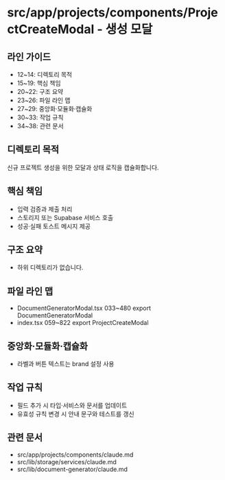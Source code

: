 # src/app/projects/components/ProjectCreateModal - 생성 모달

## 라인 가이드
- 12~14: 디렉토리 목적
- 15~19: 핵심 책임
- 20~22: 구조 요약
- 23~26: 파일 라인 맵
- 27~29: 중앙화·모듈화·캡슐화
- 30~33: 작업 규칙
- 34~38: 관련 문서

## 디렉토리 목적
신규 프로젝트 생성을 위한 모달과 상태 로직을 캡슐화합니다.

## 핵심 책임
- 입력 검증과 제출 처리
- 스토리지 또는 Supabase 서비스 호출
- 성공·실패 토스트 메시지 제공

## 구조 요약
- 하위 디렉토리가 없습니다.

## 파일 라인 맵
- DocumentGeneratorModal.tsx 033~480 export DocumentGeneratorModal
- index.tsx 059~822 export ProjectCreateModal

## 중앙화·모듈화·캡슐화
- 라벨과 버튼 텍스트는 brand 설정 사용

## 작업 규칙
- 필드 추가 시 타입·서비스와 문서를 업데이트
- 유효성 규칙 변경 시 안내 문구와 테스트를 갱신

## 관련 문서
- src/app/projects/components/claude.md
- src/lib/storage/services/claude.md
- src/lib/document-generator/claude.md
